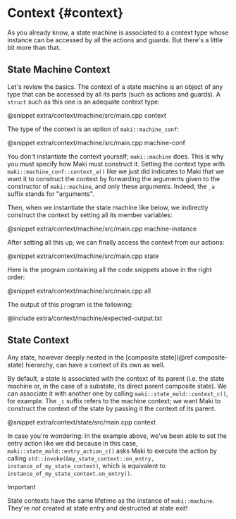 # Context {#context}

As you already know, a state machine is associated to a context type whose instance can be accessed by all the actions and guards. But there's a little bit more than that.

## State Machine Context

Let's review the basics. The context of a state machine is an object of any type that can be accessed by all its parts (such as actions and guards). A `struct` such as this one is an adequate context type:

@snippet extra/context/machine/src/main.cpp context

The type of the context is an option of `maki::machine_conf`:

@snippet extra/context/machine/src/main.cpp machine-conf

You don't instantiate the context yourself; `maki::machine` does. This is why you must specify how Maki must construct it. Setting the context type with `maki::machine_conf::context_a()` like we just did indicates to Maki that we want it to construct the context by forwarding the arguments given to the constructor of `maki::machine`, and only these arguments. Indeed, the `_a` suffix stands for "arguments".

Then, when we instantiate the state machine like below, we indirectly construct the context by setting all its member variables:

@snippet extra/context/machine/src/main.cpp machine-instance

After setting all this up, we can finally access the context from our actions:

@snippet extra/context/machine/src/main.cpp state

Here is the program containing all the code snippets above in the right order:

@snippet extra/context/machine/src/main.cpp all

The output of this program is the following:

@include extra/context/machine/expected-output.txt

## State Context

Any state, however deeply nested in the [composite state](@ref composite-state) hierarchy, can have a context of its own as well.

By default, a state is associated with the context of its parent (i.e. the state machine or, in the case of a substate, its direct parent composite state). We can associate it with another one by calling `maki::state_mold::context_c()`, for example. The `_c` suffix refers to the machine context; we want Maki to construct the context of the state by passing it the context of its parent.

@snippet extra/context/state/src/main.cpp context

In case you're wondering: In the example above, we've been able to set the entry action like we did because in this case, `maki::state_mold::entry_action_c()` asks Maki to execute the action by calling `std::invoke(&my_state_context::on_entry, instance_of_my_state_context)`, which is equivalent to `instance_of_my_state_context.on_entry()`.

> [!important]
> State contexts have the same lifetime as the instance of `maki::machine`. They're *not* created at state entry and destructed at state exit!
